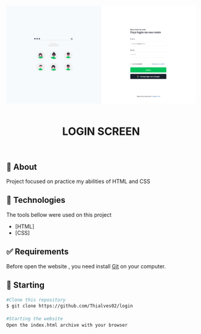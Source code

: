 # <div align="center" id="top"> 
  <img align="center"  src="./static/img/img_github.png" alt="The_Island" />
&#xa0;
</div>

<h1 align="center">LOGIN SCREEN</h1>

<br>

## :dart: About ##

Project focused on practice my abilities of HTML and CSS 

## :rocket: Technologies ##

The tools bellow were used on this project

- [HTML]
- [CSS]

## :white_check_mark: Requirements ##

Before open the website , you need install [Git](https://git-scm.com) on your computer.

## :checkered_flag: Starting ##

```bash
#Clone this repository
$ git clone https://github.com/Thialves02/login

#Starting the website
Open the index.html archive with your browser
